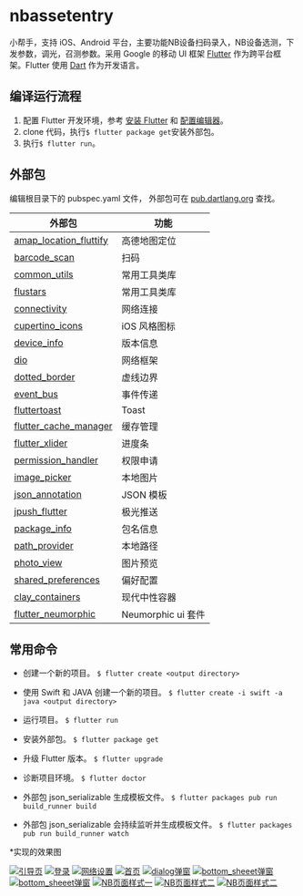 # nbassetentry

小帮手，支持 iOS、Android 平台，主要功能NB设备扫码录入，NB设备选测，下发参数，调光，召测参数。采用 Google 的移动 UI 框架 [Flutter](https://flutter.io) 作为跨平台框架。Flutter 使用 [Dart](https://www.dartlang.org) 作为开发语言。

## 编译运行流程

1. 配置 Flutter 开发环境，参考 [安装 Flutter](https://flutterchina.club/get-started/install/) 和 [配置编辑器](https://flutterchina.club/get-started/editor/#androidsstudio)。
2. clone 代码，执行`$ flutter package get`安装外部包。
3. 执行`$ flutter run`。

## 外部包
编辑根目录下的 pubspec.yaml 文件， 外部包可在 [pub.dartlang.org](https://pub.dartlang.org/flutter/) 查找。

| 外部包 | 功能 | 
| ------ | ------ |
| [amap_location_fluttify](https://github.com/fluttify-project/amap_location_fluttify) | 高德地图定位 |
| [barcode_scan](https://github.com/mintware-de/flutter_barcode_reader) | 扫码 |
| [common_utils](https://github.com/Sky24n/common_utils) | 常用工具类库 |
| [flustars](https://github.com/Sky24n/flustars) | 常用工具类库 |
| [connectivity](https://github.com/flutter/plugins/tree/master/packages/connectivity) | 网络连接 |
| [cupertino_icons](https://github.com/flutter/cupertino_icons) | iOS 风格图标 |
| [device_info](https://github.com/flutter/plugins/tree/master/packages/device_info) | 版本信息 |
| [dio](https://github.com/flutterchina/dio) | 网络框架 |
| [dotted_border](https://github.com/ajilo297/Flutter-Dotted-Border) | 虚线边界 |
| [event_bus](https://github.com/marcojakob/dart-event-bus) | 事件传递 |
| [fluttertoast](https://github.com/PonnamKarthik/FlutterToast) | Toast |
| [flutter_cache_manager](https://github.com/renefloor/flutter_cache_manager) | 缓存管理 |
| [flutter_xlider](https://github.com/Ali-Azmoud/flutter_xlider) | 进度条 |
| [permission_handler](https://github.com/Baseflow/flutter-permission-handler) | 权限申请 |
| [image_picker](https://github.com/flutter/plugins/tree/master/packages/image_picker) | 本地图片 |
| [json_annotation](https://github.com/dart-lang/json_serializable) | JSON 模板 |
| [jpush_flutter](https://github.com/jpush/jpush-flutter-plugin) | 极光推送 |
| [package_info](https://github.com/flutter/plugins/tree/master/packages/package_info) | 包名信息 |
| [path_provider](https://github.com/flutter/plugins/tree/master/packages/path_provider) | 本地路径 |
| [photo_view](https://github.com/renancaraujo/photo_view) | 图片预览 |
| [shared_preferences](https://github.com/flutter/plugins/tree/master/packages/shared_preferences) | 偏好配置 |
| [clay_containers](https://github.com/mcaubrey/clay_containers) | 现代中性容器 |
| [flutter_neumorphic](https://github.com/Idean/Flutter-Neumorphic) | Neumorphic ui 套件 |

## 常用命令

* 创建一个新的项目。
`$ flutter create <output directory>`

* 使用 Swift 和 JAVA 创建一个新的项目。
`$ flutter create -i swift -a java <output directory>`

* 运行项目。
`$ flutter run`

* 安装外部包。
`$ flutter package get`

* 升级 Flutter 版本。
`$ flutter upgrade`

* 诊断项目环境。
`$ flutter doctor`

* 外部包 json_serializable 生成模板文件。
`$ flutter packages pub run build_runner build`

* 外部包 json_serializable 会持续监听并生成模板文件。
`$ flutter packages pub run build_runner watch`


*实现的效果图

[![引导页](./medias/splash.jpg)]()
[![登录](./medias/login.jpg)]()
[![网络设置](./medias/network.jpg)]()
[![首页](./medias/home.jpg)]()
[![dialog弹窗](./medias/dialog.jpg)]()
[![bottom_sheeet弹窗](./medias/bottom_sheet.jpg)]()
[![bottom_sheeet弹窗](./medias/bottom_sheet_one.jpg)]()
[![NB页面样式一](./medias/style.jpg)]()
[![NB页面样式二](./medias/style_one.jpg)]()
[![NB页面样式二](./medias/style_two.jpg)]()